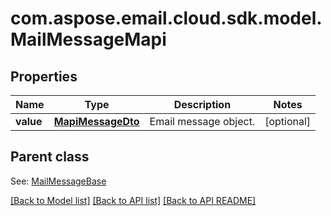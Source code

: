 
# com.aspose.email.cloud.sdk.model.MailMessageMapi
## Properties
Name | Type | Description | Notes
------------ | ------------- | ------------- | -------------
**value** | [**MapiMessageDto**](MapiMessageDto.md) | Email message object.              |  [optional]


## Parent class

See: [MailMessageBase](MailMessageBase.md)

[[Back to Model list]](README.md#documentation-for-models) [[Back to API list]](README.md#documentation-for-api-endpoints) [[Back to API README]](README.md)

